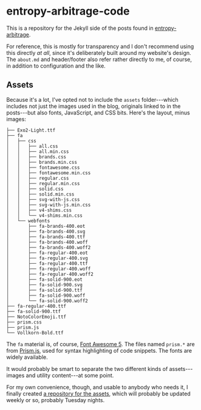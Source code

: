 # entropy-arbitrage-code

This is a repository for the Jekyll side of the posts found in [entropy-arbitrage](https://github.com/jcolag/entropy-arbitrage).

For reference, this is mostly for transparency and I don't recommend using this directly *at all*, since it's deliberately built around my website's design.  The `about.md` and header/footer also refer rather directly to me, of course, in addition to configuration and the like.

## Assets

Because it's a lot, I've opted not to include the `assets` folder---which includes not just the images used in the blog, originals linked to in the posts---but also fonts, JavaScript, and CSS bits.  Here's the layout, minus images:

```
├── Exo2-Light.ttf
├── fa
│   ├── css
│   │   ├── all.css
│   │   ├── all.min.css
│   │   ├── brands.css
│   │   ├── brands.min.css
│   │   ├── fontawesome.css
│   │   ├── fontawesome.min.css
│   │   ├── regular.css
│   │   ├── regular.min.css
│   │   ├── solid.css
│   │   ├── solid.min.css
│   │   ├── svg-with-js.css
│   │   ├── svg-with-js.min.css
│   │   ├── v4-shims.css
│   │   └── v4-shims.min.css
│   └── webfonts
│       ├── fa-brands-400.eot
│       ├── fa-brands-400.svg
│       ├── fa-brands-400.ttf
│       ├── fa-brands-400.woff
│       ├── fa-brands-400.woff2
│       ├── fa-regular-400.eot
│       ├── fa-regular-400.svg
│       ├── fa-regular-400.ttf
│       ├── fa-regular-400.woff
│       ├── fa-regular-400.woff2
│       ├── fa-solid-900.eot
│       ├── fa-solid-900.svg
│       ├── fa-solid-900.ttf
│       ├── fa-solid-900.woff
│       └── fa-solid-900.woff2
├── fa-regular-400.ttf
├── fa-solid-900.ttf
├── NotoColorEmoji.ttf
├── prism.css
├── prism.js
└── Vollkorn-Bold.ttf
```

The `fa` material is, of course, [Font Awesome 5](https://fontawesome.com/).  The files named `prism.*` are from [Prism.js](https://prismjs.com/index.html), used for syntax highlighting of code snippets.  The fonts are widely available.

It would probably be smart to separate the two different kinds of assets---images and utility content---at some point.

For my own convenience, though, and usable to anybody who needs it, I finally created [a repository for the assets](https://gitlab.com/jcolag/entropy-arbitrage-assets), which will probably be updated weekly or so, probably Tuesday nights.

